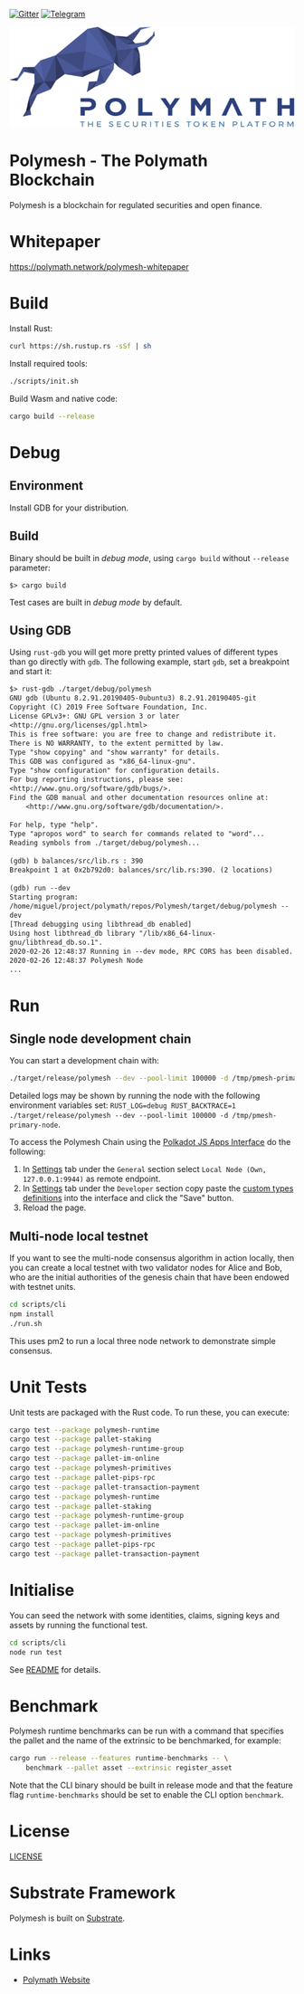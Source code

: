 [![Gitter](https://img.shields.io/badge/chat-gitter-green.svg)](https://gitter.im/PolymathNetwork/Lobby)
[![Telegram](https://img.shields.io/badge/50k+-telegram-blue.svg)](https://t.me/polymathnetwork)

![Polymath logo](Polymath.png)

# Polymesh - The Polymath Blockchain

Polymesh is a blockchain for regulated securities and open finance.

# Whitepaper

https://polymath.network/polymesh-whitepaper

# Build

Install Rust:

```bash
curl https://sh.rustup.rs -sSf | sh
```

Install required tools:

```bash
./scripts/init.sh
```

Build Wasm and native code:

```bash
cargo build --release
```
# Debug

## Environment

Install GDB for your distribution.

## Build

Binary should be built in *debug mode*, using `cargo build` without `--release` parameter:
```
$> cargo build
```

Test cases are built in *debug mode* by default.

## Using GDB

Using `rust-gdb` you will get more pretty printed values of different types than go directly with
`gdb`. The following example, start `gdb`, set a breakpoint and start it:

```
$> rust-gdb ./target/debug/polymesh
GNU gdb (Ubuntu 8.2.91.20190405-0ubuntu3) 8.2.91.20190405-git
Copyright (C) 2019 Free Software Foundation, Inc.
License GPLv3+: GNU GPL version 3 or later <http://gnu.org/licenses/gpl.html>
This is free software: you are free to change and redistribute it.
There is NO WARRANTY, to the extent permitted by law.
Type "show copying" and "show warranty" for details.
This GDB was configured as "x86_64-linux-gnu".
Type "show configuration" for configuration details.
For bug reporting instructions, please see:
<http://www.gnu.org/software/gdb/bugs/>.
Find the GDB manual and other documentation resources online at:
    <http://www.gnu.org/software/gdb/documentation/>.

For help, type "help".
Type "apropos word" to search for commands related to "word"...
Reading symbols from ./target/debug/polymesh...

(gdb) b balances/src/lib.rs : 390
Breakpoint 1 at 0x2b792d0: balances/src/lib.rs:390. (2 locations)

(gdb) run --dev
Starting program: /home/miguel/project/polymath/repos/Polymesh/target/debug/polymesh --dev
[Thread debugging using libthread_db enabled]
Using host libthread_db library "/lib/x86_64-linux-gnu/libthread_db.so.1".
2020-02-26 12:48:37 Running in --dev mode, RPC CORS has been disabled.
2020-02-26 12:48:37 Polymesh Node
...
```



# Run

## Single node development chain

You can start a development chain with:

```bash
./target/release/polymesh --dev --pool-limit 100000 -d /tmp/pmesh-primary-node
```


Detailed logs may be shown by running the node with the following environment variables set:
`RUST_LOG=debug RUST_BACKTRACE=1 ./target/release/polymesh --dev --pool-limit 100000 -d /tmp/pmesh-primary-node`.

To access the Polymesh Chain using the [Polkadot JS Apps Interface](https://polkadot.js.org/apps/#/explorer) do the following:

1. In [Settings](https://polkadot.js.org/apps/#/settings) tab under the `General` section select `Local Node (Own, 127.0.0.1:9944)` as remote endpoint.
2. In [Settings](https://polkadot.js.org/apps/#/settings) tab under the `Developer` section copy paste the [custom types definitions](https://github.com/PolymathNetwork/Polymesh/blob/master/polymesh_schema.json) into the interface and click the "Save" button.
3. Reload the page.

## Multi-node local testnet

If you want to see the multi-node consensus algorithm in action locally, then you can create a local testnet with two validator nodes for Alice and Bob, who are the initial authorities of the genesis chain that have been endowed with testnet units.

```bash
cd scripts/cli
npm install
./run.sh
```

This uses pm2 to run a local three node network to demonstrate simple consensus.

# Unit Tests

Unit tests are packaged with the Rust code. To run these, you can execute:

```bash
cargo test --package polymesh-runtime
cargo test --package pallet-staking
cargo test --package polymesh-runtime-group
cargo test --package pallet-im-online
cargo test --package polymesh-primitives
cargo test --package pallet-pips-rpc
cargo test --package pallet-transaction-payment
cargo test --package polymesh-runtime
cargo test --package pallet-staking
cargo test --package polymesh-runtime-group
cargo test --package pallet-im-online
cargo test --package polymesh-primitives
cargo test --package pallet-pips-rpc
cargo test --package pallet-transaction-payment
```

# Initialise

You can seed the network with some identities, claims, signing keys and assets by running the functional test.

```bash
cd scripts/cli
node run test
```

See [README](https://github.com/PolymathNetwork/Polymesh/tree/master/scripts/cli) for details.

# Benchmark

Polymesh runtime benchmarks can be run with a command that specifies the pallet and the name of the
extrinsic to be benchmarked, for example:

```bash
cargo run --release --features runtime-benchmarks -- \
    benchmark --pallet asset --extrinsic register_asset
```

Note that the CLI binary should be built in release mode and that the feature flag
`runtime-benchmarks` should be set to enable the CLI option `benchmark`.

# License

[LICENSE](https://github.com/PolymathNetwork/Polymesh/blob/master/LICENSE)

# Substrate Framework

Polymesh is built on [Substrate](https://www.parity.io/what-is-substrate/).

# Links

- [Polymath Website](https://polymath.network)
